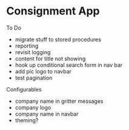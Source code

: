 # Consignment App

To Do
* migrate stuff to stored procedures
* reporting
* revisit logging
* content for title not showing
* hook up conditional search form in nav bar
* add pic logo to navbar
* test pagination

Configurables
* company name in gritter messages
* company logo
* company name in navbar
* theming?
   
    